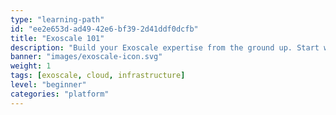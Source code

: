 ```yaml
---
type: "learning-path"
id: "ee2e653d-ad49-42e6-bf39-2d41ddf0dcfb"
title: "Exoscale 101"
description: "Build your Exoscale expertise from the ground up. Start with core cloud concepts and terminology in the Starter path, dive into technical networking and configuration in the Advanced course, and learn to calculate costs with confidence in the Pricing module. Everything you need to understand, deploy, and optimize on Exoscale."
banner: "images/exoscale-icon.svg"
weight: 1
tags: [exoscale, cloud, infrastructure]
level: "beginner"
categories: "platform"
---
```

